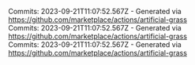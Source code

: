 Commits: 2023-09-21T11:07:52.567Z - Generated via https://github.com/marketplace/actions/artificial-grass
<br>
Commits: 2023-09-21T11:07:52.567Z - Generated via https://github.com/marketplace/actions/artificial-grass
<br>
Commits: 2023-09-21T11:07:52.567Z - Generated via https://github.com/marketplace/actions/artificial-grass
<br>
